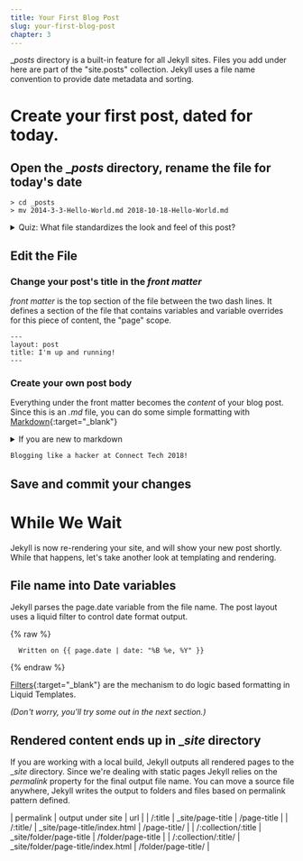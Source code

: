 ```yaml
---
title: Your First Blog Post
slug: your-first-blog-post
chapter: 3
---
```



__posts_ directory is a built-in feature for all Jekyll sites.
Files you add under here are part of the "site.posts" collection.
Jekyll uses a file name convention to provide date metadata and sorting.

# Create your first post, dated for today.

## Open the __posts_ directory, rename the file for today's date

```
> cd _posts
> mv 2014-3-3-Hello-World.md 2018-10-18-Hello-World.md
```  
<details>
   <summary>Quiz: What file standardizes the look and feel of this post?</summary>
   <p><strong>_layouts/post.html</strong></p>
</details>



## Edit the File

### Change your post's title in the _front matter_

_front matter_ is the top section of the file between the two dash lines.
It defines a section of the file that contains variables and variable overrides
for this piece of content, the "page" scope.
```jekyll
---
layout: post
title: I'm up and running!
---
```

###  Create your own post body
Everything under the front matter becomes the _content_ of your blog post.
Since this is an _.md_ file, you can do some simple formatting
with [Markdown](https://guides.github.com/pdfs/markdown-cheatsheet-online.pdf){:target="_blank"}

<details>
  <summary>If you are new to markdown</summary>
<ul>
  <li># Is a Top, level 1 heading &lt;h1&gt;</li>
  <li>## takes the heading down one notch</li>
  <li>* indicates a list item</li>
  <li>_italics here_</li>
</ul>
</details>  

```markdown
Blogging like a hacker at Connect Tech 2018!
```
## Save and commit your changes

# While We Wait
Jekyll is now re-rendering your site, and will show your new post shortly.
While that happens,  let's take another look at templating and rendering.

## File name into Date variables
Jekyll parses the page.date variable from the file name.  The post layout
uses a liquid filter to control date format output.

{% raw %}
```
  Written on {{ page.date | date: "%B %e, %Y" }}
```
{% endraw %}

[Filters](https://jekyllrb.com/docs/liquid/filters/){:target="_blank"}
are the mechanism to do logic based formatting in Liquid Templates.

_(Don't worry, you'll try some out in the next section.)_

## Rendered content ends up in __site_ directory
If you are working with a local build, Jekyll outputs all rendered pages
to the __site_ directory.  Since we're dealing with static pages Jekyll
relies on the *permalink* property for the final output file name.  You can
move a source file anywhere, Jekyll writes the output to folders and files based
on permalink pattern defined.

| permalink | output under site | url |
| /:title | _site/page-title | /page-title |
| /:title/ | _site/page-title/index.html | /page-title/ |
| /:collection/:title | _site/folder/page-title | /folder/page-title |
| /:collection/:title/ | _site/folder/page-title/index.html | /folder/page-title/ |
